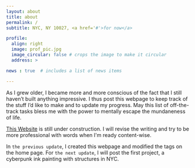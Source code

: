 ```yaml
---
layout: about
title: about
permalink: /
subtitle: NYC, NY 10027, <a href='#'>for now</a>

profile:
  align: right
  image: prof_pic.jpg
  image_circular: false # crops the image to make it circular
  address: >

news : true  # includes a list of news items

---
```


As I grew older, I became more and more conscious of the fact that I still haven’t built anything impressive. I thus post this webpage to keep track of the stuff I’d like to make and to update my progress. May this list of off-the-track tasks bless me with the power to mentally escape the mundaneness of life.

[This Website](https://zoewhat.github.io/) is still under construction. I will revise the writing and try to be more professional with words when I'm ready content-wise.

In `the previous update`, I created this webpage and modified the tags on the home page. For `the next update`, I will post the first project, a cyberpunk ink painting with structures in NYC.
